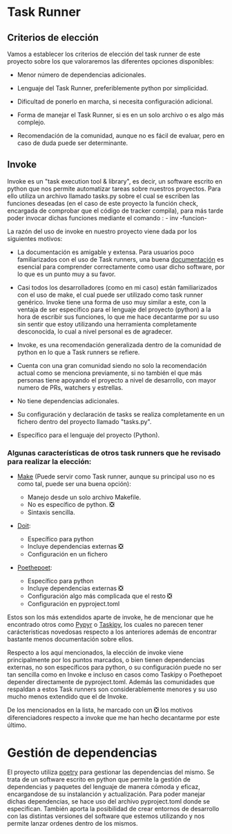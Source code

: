 # Task Runner

## Criterios de elección

Vamos a establecer los criterios de elección del task runner de este proyecto sobre los que valoraremos las diferentes opciones disponibles:

- Menor número de dependencias adicionales.

- Lenguaje del Task Runner, preferiblemente python por simplicidad.

- Dificultad de ponerlo en marcha, si necesita configuración adicional.

- Forma de manejar el Task Runner, si es en un solo archivo o es algo más complejo.

- Recomendación de la comunidad, aunque no es fácil de evaluar, pero en caso de duda puede ser determinante.


## Invoke

Invoke es un "task execution tool & library", es decir, un software escrito en python que nos permite automatizar tareas sobre nuestros proyectos. Para ello utiliza un archivo llamado tasks.py sobre el cual se escriben las funciones deseadas (en el caso de este proyecto la función check, encargada de comprobar que el código de tracker compila), para más tarde poder invocar dichas funciones mediante el comando : - inv -funcion-

La razón del uso de invoke en nuestro proyecto viene dada por los siguientes motivos:

- La documentación es amigable y extensa. Para usuarios poco familiarizados con el uso de Task runners, una buena [documentación](https://www.pyinvoke.org/) es esencial para comprender correctamente como usar dicho software, por lo que es un punto muy a su favor.

- Casi todos los desarrolladores (como en mi caso) están familiarizados con el uso de make, el cual puede ser utilizado como task runner genérico. Invoke tiene una forma de uso muy similar a este, con la ventaja de ser específico para el lenguaje del proyecto (python) a la hora de escribir sus funciones, lo que me hace decantarme por su uso sin sentir que estoy utilizando una herramienta completamente desconocida, lo cual a nivel personal es de agradecer.

- Invoke, es una recomendación generalizada dentro de la comunidad de python en lo que a Task runners se refiere.

- Cuenta con una gran comunidad siendo no solo la recomendación actual como se menciona previamente, si no también el que más personas tiene apoyando el proyecto a nivel de desarrollo, con mayor numero de PRs, watchers y estrellas.

- No tiene dependencias adicionales.

- Su configuración y declaración de tasks se realiza completamente en un fichero dentro del proyecto llamado "tasks.py".

- Específico para el lenguaje del proyecto (Python).

### Algunas características de otros task runners que he revisado para realizar la elección: 

- [Make](https://www.gnu.org/software/make/manual/make.html) (Puede servir como Task runner, aunque su principal uso no es como tal, puede ser una buena opción):
  - Manejo desde un solo archivo Makefile.
  - No es específico de python. ❎
  - Sintaxis sencilla.

- [Doit](https://pydoit.org/contents.html):
  - Específico para python
  - Incluye dependencias externas ❎
  - Configuración en un fichero 

- [Poethepoet](https://github.com/nat-n/poethepoet):
  - Específico para python
  - Incluye dependencias externas ❎
  - Configuración algo más complicada que el resto ❎
  - Configuración en pyproject.toml 

Estos son los más extendidos aparte de invoke, he de mencionar que he encontrado otros como [Pypyr](https://pypyr.io/docs/) o [Taskipy](https://github.com/illBeRoy/taskipy), los cuales no parecen tener carácteristicas novedosas respecto a los anteriores además de encontrar bastante menos documentación sobre ellos.

Respecto a los aquí mencionados, la elección de invoke viene principalmente por los puntos marcados, o bien tienen dependencias externas, no son específicos para python, o su configuración puede no ser tan sencilla como en Invoke e incluso en casos como Taskipy o Poethepoet depender directamente de pyproject.toml. Además las comunidades que respaldan a estos Task runners son considerablemente menores y su uso mucho menos extendido que el de Invoke.

De los mencionados en la lista, he marcado con un ❎ los motivos diferenciadores respecto a invoke que me han hecho decantarme por este último.

  
# Gestión de dependencias
  
El proyecto utiliza [poetry](https://python-poetry.org/docs/) para gestionar las dependencias del mismo. Se trata de un software escrito en python que permite la gestión de dependencias y paquetes del lenguaje de manera cómoda y eficaz, encargandose de su instalanción y actualización. Para poder manejar dichas dependencias, se hace uso del archivo pyproject.toml donde se especifican. También aporta la posibilidad de crear entornos de desarrollo con las distintas versiones del software que estemos utilizando y nos permite lanzar ordenes dentro de los mismos.
 

